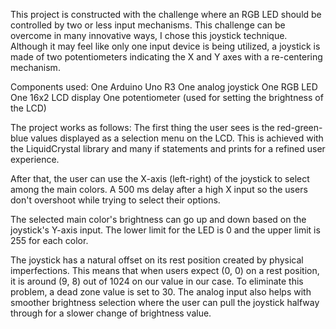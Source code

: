 This project is constructed with the challenge where an RGB LED should be controlled by two or less input mechanisms.
This challenge can be overcome in many innovative ways, I chose this joystick technique.
Although it may feel like only one input device is being utilized, a joystick is made of two potentiometers indicating the X and Y axes with a re-centering mechanism.

Components used:
One Arduino Uno R3
One analog joystick
One RGB LED
One 16x2 LCD display
One potentiometer (used for setting the brightness of the LCD)

The project works as follows:
The first thing the user sees is the red-green-blue values displayed as a selection menu on the LCD.
This is achieved with the LiquidCrystal library and many if statements and prints for a refined user experience. 

After that, the user can use the X-axis (left-right) of the joystick to select among the main colors.
A 500 ms delay after a high X input so the users don't overshoot while trying to select their options.

The selected main color's brightness can go up and down based on the joystick's Y-axis input.
The lower limit for the LED is 0 and the upper limit is 255 for each color.

The joystick has a natural offset on its rest position created by physical imperfections. 
This means that when users expect (0, 0) on a rest position, it is around (9, 8) out of 1024 on our value in our case.
To eliminate this problem, a dead zone value is set to 30. 
The analog input also helps with smoother brightness selection where the user can pull the joystick halfway through for a slower change of brightness value.




